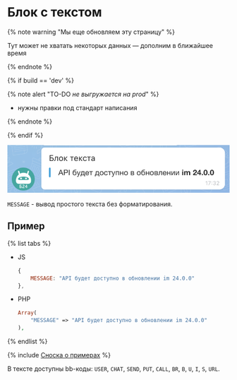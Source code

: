 # Блок с текстом

{% note warning "Мы еще обновляем эту страницу" %}

Тут может не хватать некоторых данных — дополним в ближайшее время

{% endnote %}

{% if build == 'dev' %}

{% note alert "TO-DO _не выгружается на prod_" %}

- нужны правки под стандарт написания

{% endnote %}

{% endif %}

![Блок с текстом](./_images/text.png)

`MESSAGE` - вывод простого текста без форматирования.

## Пример

{% list tabs %}

- JS

    ```js
    {
        MESSAGE: "API будет доступно в обновлении im 24.0.0"
    },
    ```

- PHP

    ```php
    Array(
        "MESSAGE" => "API будет доступно в обновлении im 24.0.0"
    ),
    ```

{% endlist %}

{% include [Сноска о примерах](../../../../../_includes/examples.md) %}

В тексте доступны bb-коды: `USER`, `CHAT`, `SEND`, `PUT`, `CALL`, `BR`, `B`, `U`, `I`, `S`, `URL`.